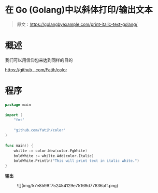 # 在 Go (Golang)中以斜体打印/输出文本

> 原文：<https://golangbyexample.com/print-italic-text-golang/>

# **概述**

我们可以用信仰包来达到同样的目的

[https://github . com/Fatih/color](https://github.com/fatih/color)

# **程序**

```go
package main

import (
	"fmt"

	"github.com/fatih/color"
)

func main() {
	whilte := color.New(color.FgWhite)
	boldWhite := whilte.Add(color.Italic)
	boldWhite.Println("This will print text in italic white.")
}
```

**输出**

<figure class="wp-block-image size-full">![](img/57e8598f752454129e75169d77836aff.png)</figure>